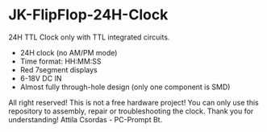 # JK-FlipFlop-24H-Clock
24H TTL Clock only with TTL integrated circuits.

- 24H clock (no AM/PM mode)
- Time format: HH:MM:SS
- Red 7segment displays
- 6-18V DC IN
- Almost fully through-hole design (only one component is SMD)

All right reserved! This is not a free hardware project! You can only use this repository to assembly, repair or troubleshooting the clock. Thank you for understanding!
Attila Csordas - PC-Prompt Bt.

